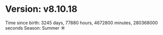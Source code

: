 # Version: v8.10.18
Time since birth: 3245 days, 77880 hours, 4672800 minutes, 280368000 seconds
Season: Summer ☀️
